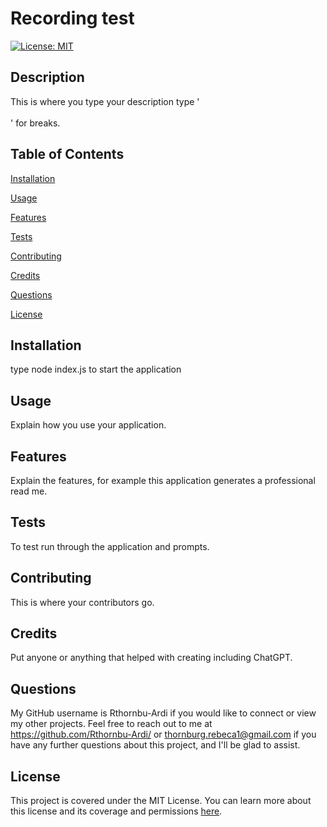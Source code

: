 # Recording test

[![License: MIT](https://img.shields.io/badge/License-MIT-green.svg)](https://opensource.org/licenses/MIT)

## Description

This is where you type your description type '<br/><br/>' for breaks.

## Table of Contents

[Installation](#installation)

[Usage](#usage)

[Features](#features)

[Tests](#tests)

[Contributing](#contributing)

[Credits](#credits)

[Questions](#questions)

[License](#license)

## Installation

type node index.js to start the application

## Usage

Explain how you use your application.

## Features

Explain the features, for example this application generates a professional read me.

## Tests

To test run through the application and prompts.

## Contributing

This is where your contributors go.

## Credits

Put anyone or anything that helped with creating including ChatGPT.

## Questions

My GitHub username is Rthornbu-Ardi if you would like to connect or view my other projects. Feel free to reach out to me at https://github.com/Rthornbu-Ardi/ or thornburg.rebeca1@gmail.com if you have any further questions about this project, and I'll be glad to assist.

## License

This project is covered under the MIT License. You can learn more about this license and its coverage and permissions [here](https://opensource.org/licenses/MIT).